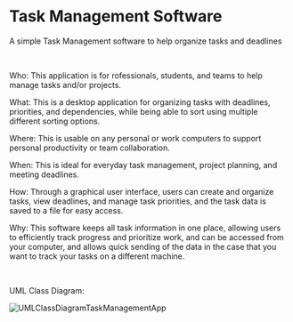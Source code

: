 # Task Management Software

A simple Task Management software to help organize tasks and deadlines

<br>

Who: This application is for rofessionals, students, and teams to help manage tasks and/or projects.

What: This is a desktop application for organizing tasks with deadlines, priorities, and dependencies, while being able to sort using multiple different sorting options.

Where: This is usable on any personal or work computers to support personal productivity or team collaboration.

When: This is ideal for everyday task management, project planning, and meeting deadlines.

How: Through a graphical user interface, users can create and organize tasks, view deadlines, and manage task priorities, and the task data is saved to a file for easy access.

Why: This software keeps all task information in one place, allowing users to efficiently track progress and prioritize work, and can be accessed from your computer, and allows quick sending of the data in the case that you want to track your tasks on a different machine.

<br>

UML Class Diagram:

![UMLClassDiagramTaskManagementApp](https://github.com/user-attachments/assets/506e44bc-ea7f-4621-91a0-4798c4676c97)
